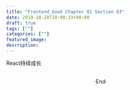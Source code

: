 ```yaml
---
title: "Frontend_book Chapter 01 Section 03"
date: 2019-10-28T18:08:33+08:00
draft: true
tags: [""]
categories: [""]
featured_image: 
description: 
---
```


React持续成长

<br>

<center>  ·End·  </center>